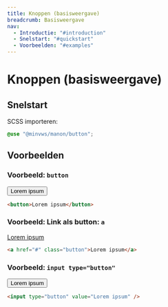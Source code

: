 ```yaml
---
title: Knoppen (basisweergave)
breadcrumb: Basisweergave
nav:
  - Introductie: "#introduction"
  - Snelstart: "#quickstart"
  - Voorbeelden: "#examples"
---
```


<h1 id="introduction">Knoppen (basisweergave)</h1>

<h2 id="quickstart">Snelstart</h2>

SCSS importeren:

```scss
@use "@minvws/manon/button";
```

<h2 id="examples">Voorbeelden</h2>

### Voorbeeld: `button`

<button>Lorem ipsum</button>

```html
<button>Lorem ipsum</button>
```

### Voorbeeld: Link als button: `a`

<a href="button-base" class="button">Lorem ipsum</a>

```html
<a href="#" class="button">Lorem ipsum</a>
```

### Voorbeeld: `input type="button"`

<input type="button" value="Lorem ipsum" />

```html
<input type="button" value="Lorem ipsum" />
```
